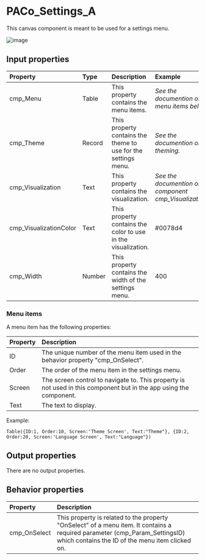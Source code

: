 # PACo_Settings_A

This canvas component is meant to be used for a settings menu.

![image](https://user-images.githubusercontent.com/35654198/197237104-e6406f0c-81e6-4c46-824f-31b873505c1d.png)

## **Input properties**

| Property | Type | Description | Example |
| :--- | :--- | :--- | :--- |
| cmp_Menu | Table | This property contains the menu items. | *See the documention on menu items below.* |
| cmp_Theme | Record | This property contains the theme to use for the settings menu. | *See the documention on theming.* |
| cmp_Visualization | Text | This property contains the visualization. | *See the documention on the component cmp_Visualization_A.* |
| cmp_VisualizationColor | Text | This property contains the color to use in the visualization. | #0078d4 |
| cmp_Width | Number | This property contains the width of the settings menu. | 400 |

### Menu items

A menu item has the following properties:

| Property | Description |
| :--- | :--- |
| ID | The unique number of the menu item used in the behavior property "cmp_OnSelect". |
| Order | The order of the menu item in the settings menu. |
| Screen | The screen control to navigate to. This property is not used in this component but in the app using the component. |
| Text | The text to display. |

Example:

`Table({ID:1, Order:10, Screen:'Theme Screen', Text:"Theme"}, {ID:2, Order:20, Screen:'Language Screen', Text:"Language"})`

## **Output properties**

There are no output properties.

## **Behavior properties**

| Property | Description |
| :--- | :--- |
| cmp_OnSelect | This property is related to the property "OnSelect" of a menu item. It contains a required parameter (cmp_Param_SettingsID) which contains the ID of the menu item clicked on. |
